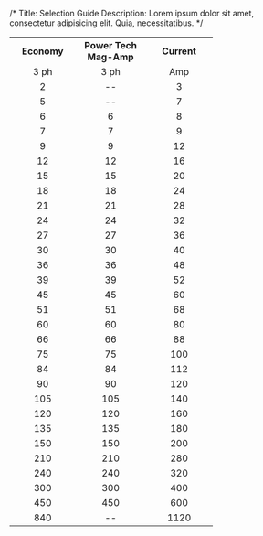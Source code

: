  /*
Title: Selection Guide
Description: Lorem ipsum dolor sit amet, consectetur adipisicing elit. Quia, necessitatibus.
*/

 <table class="table">
    <tr class="product">
      <th width="100">Economy</th>
      <th width="106">Power Tech Mag-Amp</th>
      <th width="102">Current</th>
    </tr>
    <tr>
      <td><div align="center">3 ph </div></td>
      <td><div align="center">3 ph </div></td>
      <td><div align="center">Amp </div></td>
    </tr>
    <tr>
      <td><div align="center">2 </div></td>
      <td><div align="center">-- </div></td>
      <td><div align="center">3 </div></td>
    </tr>
    <tr>
      <td><div align="center">5 </div></td>
      <td><div align="center">-- </div></td>
      <td><div align="center">7 </div></td>
    </tr>
    <tr>
      <td><div align="center">6 </div></td>
      <td><div align="center">6 </div></td>
      <td><div align="center">8 </div></td>
    </tr>
    <tr>
      <td><div align="center">7 </div></td>
      <td><div align="center">7 </div></td>
      <td><div align="center">9 </div></td>
    </tr>
    <tr>
      <td><div align="center">9 </div></td>
      <td><div align="center">9 </div></td>
      <td><div align="center">12 </div></td>
    </tr>
    <tr>
      <td><div align="center">12 </div></td>
      <td><div align="center">12 </div></td>
      <td><div align="center">16 </div></td>
    </tr>
    <tr>
      <td><div align="center">15 </div></td>
      <td><div align="center">15 </div></td>
      <td><div align="center">20 </div></td>
    </tr>
    <tr>
      <td><div align="center">18 </div></td>
      <td><div align="center">18 </div></td>
      <td><div align="center">24 </div></td>
    </tr>
    <tr>
      <td><div align="center">21 </div></td>
      <td><div align="center">21 </div></td>
      <td><div align="center">28 </div></td>
    </tr>
    <tr>
      <td><div align="center">24 </div></td>
      <td><div align="center">24 </div></td>
      <td><div align="center">32 </div></td>
    </tr>
    <tr>
      <td><div align="center">27 </div></td>
      <td><div align="center">27 </div></td>
      <td><div align="center">36 </div></td>
    </tr>
    <tr>
      <td><div align="center">30 </div></td>
      <td><div align="center">30 </div></td>
      <td><div align="center">40 </div></td>
    </tr>
    <tr>
      <td><div align="center">36 </div></td>
      <td><div align="center">36 </div></td>
      <td><div align="center">48 </div></td>
    </tr>
    <tr>
      <td><div align="center">39 </div></td>
      <td><div align="center">39 </div></td>
      <td><div align="center">52 </div></td>
    </tr>
    <tr>
      <td><div align="center">45 </div></td>
      <td><div align="center">45 </div></td>
      <td><div align="center">60 </div></td>
    </tr>
    <tr>
      <td><div align="center">51 </div></td>
      <td><div align="center">51 </div></td>
      <td><div align="center">68 </div></td>
    </tr>
    <tr>
      <td><div align="center">60 </div></td>
      <td><div align="center">60 </div></td>
      <td><div align="center">80 </div></td>
    </tr>
    <tr>
      <td><div align="center">66 </div></td>
      <td><div align="center">66 </div></td>
      <td><div align="center">88 </div></td>
    </tr>
    <tr>
      <td><div align="center">75 </div></td>
      <td><div align="center">75 </div></td>
      <td><div align="center">100 </div></td>
    </tr>
    <tr>
      <td><div align="center">84 </div></td>
      <td><div align="center">84 </div></td>
      <td><div align="center">112 </div></td>
    </tr>
    <tr>
      <td><div align="center">90 </div></td>
      <td><div align="center">90 </div></td>
      <td><div align="center">120 </div></td>
    </tr>
    <tr>
      <td><div align="center">105 </div></td>
      <td><div align="center">105 </div></td>
      <td><div align="center">140 </div></td>
    </tr>
    <tr>
      <td><div align="center">120 </div></td>
      <td><div align="center">120 </div></td>
      <td><div align="center">160 </div></td>
    </tr>
    <tr>
      <td><div align="center">135 </div></td>
      <td><div align="center">135 </div></td>
      <td><div align="center">180 </div></td>
    </tr>
    <tr>
      <td><div align="center">150 </div></td>
      <td><div align="center">150 </div></td>
      <td><div align="center">200 </div></td>
    </tr>
    <tr>
      <td><div align="center">210 </div></td>
      <td><div align="center">210 </div></td>
      <td><div align="center">280 </div></td>
    </tr>
    <tr>
      <td><div align="center">240 </div></td>
      <td><div align="center">240 </div></td>
      <td><div align="center">320 </div></td>
    </tr>
    <tr>
      <td><div align="center">300 </div></td>
      <td><div align="center">300 </div></td>
      <td><div align="center">400 </div></td>
    </tr>
    <tr>
      <td><div align="center">450 </div></td>
      <td><div align="center">450 </div></td>
      <td><div align="center">600 </div></td>
    </tr>
    <tr>
      <td><div align="center">840 </div></td>
      <td><div align="center">-- </div></td>
      <td><div align="center">1120 </div></td>
    </tr>
  </tbody></table>